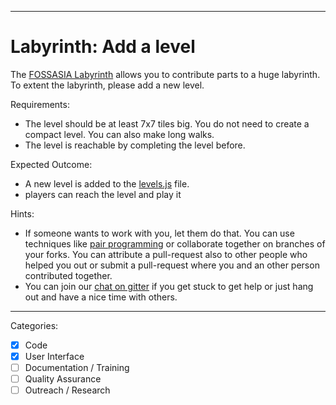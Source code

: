 

---

# Labyrinth: Add a level

The [FOSSASIA Labyrinth](https://github.com/fossasia/labyrinth/) allows you to contribute parts to a huge labyrinth.
To extent the labyrinth, please add a new level.

Requirements:
- The level should be at least 7x7 tiles big. You do not need to create a compact level. You can also make long walks.
- The level is reachable by completing the level before.

Expected Outcome:
- A new level is added to the [levels.js](https://github.com/fossasia/labyrinth/blob/master/js/levels.js) file.
- players can reach the level and play it

Hints:
- If someone wants to work with you, let them do that. You can use techniques like [pair programming](https://www.youtube.com/watch?v=vgkahOzFH2Q) or collaborate together on branches of your forks. You can attribute a pull-request also to other people who helped you out or submit a pull-request where you and an other person contributed together.
- You can join our [chat on gitter](https://gitter.im/fossasia/labyrinth) if you get stuck to get help or just hang out and have a nice time with others.

---

Categories:
- [X] Code
- [X] User Interface
- [ ] Documentation / Training
- [ ] Quality Assurance
- [ ] Outreach / Research
